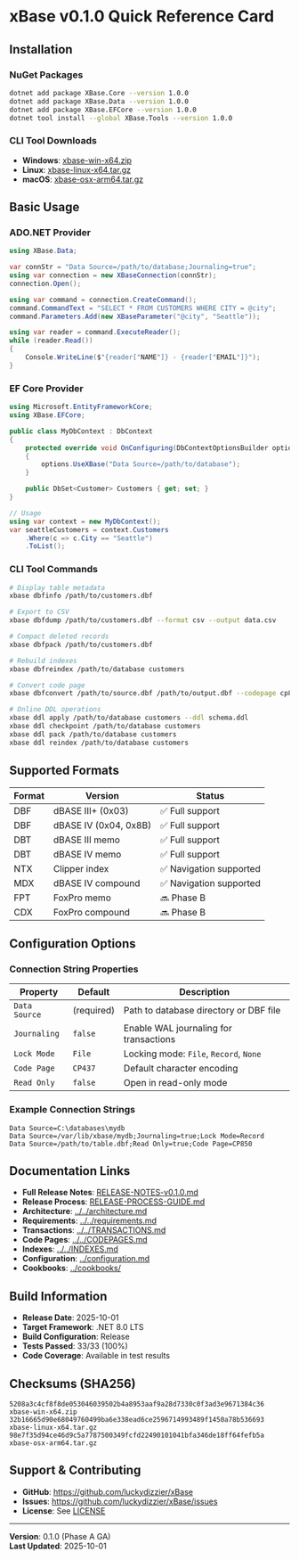 # xBase v0.1.0 Quick Reference Card

## Installation

### NuGet Packages
```bash
dotnet add package XBase.Core --version 1.0.0
dotnet add package XBase.Data --version 1.0.0
dotnet add package XBase.EFCore --version 1.0.0
dotnet tool install --global XBase.Tools --version 1.0.0
```

### CLI Tool Downloads
- **Windows**: [xbase-win-x64.zip](https://github.com/luckydizzier/xBase/releases/download/v0.1.0/xbase-win-x64.zip)
- **Linux**: [xbase-linux-x64.tar.gz](https://github.com/luckydizzier/xBase/releases/download/v0.1.0/xbase-linux-x64.tar.gz)
- **macOS**: [xbase-osx-arm64.tar.gz](https://github.com/luckydizzier/xBase/releases/download/v0.1.0/xbase-osx-arm64.tar.gz)

## Basic Usage

### ADO.NET Provider
```csharp
using XBase.Data;

var connStr = "Data Source=/path/to/database;Journaling=true";
using var connection = new XBaseConnection(connStr);
connection.Open();

using var command = connection.CreateCommand();
command.CommandText = "SELECT * FROM CUSTOMERS WHERE CITY = @city";
command.Parameters.Add(new XBaseParameter("@city", "Seattle"));

using var reader = command.ExecuteReader();
while (reader.Read())
{
    Console.WriteLine($"{reader["NAME"]} - {reader["EMAIL"]}");
}
```

### EF Core Provider
```csharp
using Microsoft.EntityFrameworkCore;
using XBase.EFCore;

public class MyDbContext : DbContext
{
    protected override void OnConfiguring(DbContextOptionsBuilder options)
    {
        options.UseXBase("Data Source=/path/to/database");
    }

    public DbSet<Customer> Customers { get; set; }
}

// Usage
using var context = new MyDbContext();
var seattleCustomers = context.Customers
    .Where(c => c.City == "Seattle")
    .ToList();
```

### CLI Tool Commands
```bash
# Display table metadata
xbase dbfinfo /path/to/customers.dbf

# Export to CSV
xbase dbfdump /path/to/customers.dbf --format csv --output data.csv

# Compact deleted records
xbase dbfpack /path/to/customers.dbf

# Rebuild indexes
xbase dbfreindex /path/to/database customers

# Convert code page
xbase dbfconvert /path/to/source.dbf /path/to/output.dbf --codepage cp850

# Online DDL operations
xbase ddl apply /path/to/database customers --ddl schema.ddl
xbase ddl checkpoint /path/to/database customers
xbase ddl pack /path/to/database customers
xbase ddl reindex /path/to/database customers
```

## Supported Formats

| Format | Version | Status |
|--------|---------|--------|
| DBF | dBASE III+ (0x03) | ✅ Full support |
| DBF | dBASE IV (0x04, 0x8B) | ✅ Full support |
| DBT | dBASE III memo | ✅ Full support |
| DBT | dBASE IV memo | ✅ Full support |
| NTX | Clipper index | ✅ Navigation supported |
| MDX | dBASE IV compound | ✅ Navigation supported |
| FPT | FoxPro memo | 🔜 Phase B |
| CDX | FoxPro compound | 🔜 Phase B |

## Configuration Options

### Connection String Properties
| Property | Default | Description |
|----------|---------|-------------|
| `Data Source` | (required) | Path to database directory or DBF file |
| `Journaling` | `false` | Enable WAL journaling for transactions |
| `Lock Mode` | `File` | Locking mode: `File`, `Record`, `None` |
| `Code Page` | `CP437` | Default character encoding |
| `Read Only` | `false` | Open in read-only mode |

### Example Connection Strings
```
Data Source=C:\databases\mydb
Data Source=/var/lib/xbase/mydb;Journaling=true;Lock Mode=Record
Data Source=/path/to/table.dbf;Read Only=true;Code Page=CP850
```

## Documentation Links

- **Full Release Notes**: [RELEASE-NOTES-v0.1.0.md](RELEASE-NOTES-v0.1.0.md)
- **Release Process**: [RELEASE-PROCESS-GUIDE.md](RELEASE-PROCESS-GUIDE.md)
- **Architecture**: [../../architecture.md](../../architecture.md)
- **Requirements**: [../../requirements.md](../../requirements.md)
- **Transactions**: [../../TRANSACTIONS.md](../../TRANSACTIONS.md)
- **Code Pages**: [../../CODEPAGES.md](../../CODEPAGES.md)
- **Indexes**: [../../INDEXES.md](../../INDEXES.md)
- **Configuration**: [../configuration.md](../configuration.md)
- **Cookbooks**: [../cookbooks/](../cookbooks/)

## Build Information

- **Release Date**: 2025-10-01
- **Target Framework**: .NET 8.0 LTS
- **Build Configuration**: Release
- **Tests Passed**: 33/33 (100%)
- **Code Coverage**: Available in test results

## Checksums (SHA256)

```
5208a3c4cf8f8de053046039502b4a8953aaf9a28d7330c0f3ad3e9671384c36  xbase-win-x64.zip
32b16665d90e68049760499ba6e338ead6ce2596714993489f1450a78b536693  xbase-linux-x64.tar.gz
98e7f35d94ce46d9c5a7787500349fcfd22490101041bfa346de18ff64fefb5a  xbase-osx-arm64.tar.gz
```

## Support & Contributing

- **GitHub**: https://github.com/luckydizzier/xBase
- **Issues**: https://github.com/luckydizzier/xBase/issues
- **License**: See [LICENSE](../../LICENSE)

---

**Version**: 0.1.0 (Phase A GA)  
**Last Updated**: 2025-10-01
